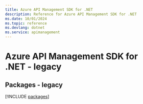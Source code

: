```yaml
---
title: Azure API Management SDK for .NET
description: Reference for Azure API Management SDK for .NET
ms.date: 10/01/2024
ms.topic: reference
ms.devlang: dotnet
ms.service: apimanagement
---
```

# Azure API Management SDK for .NET - legacy
## Packages - legacy
[!INCLUDE [packages](api-management-index.md)]
